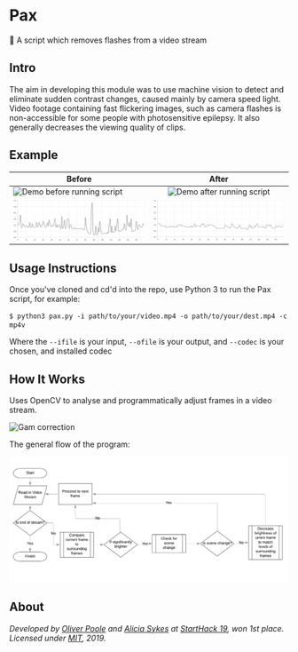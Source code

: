 # Pax

 📸 A script which removes flashes from a video stream


## Intro

The aim in developing this module was to use machine vision to detect and eliminate sudden contrast changes, caused mainly by camera speed light. Video footage containing fast flickering images, such as camera flashes is non-accessible for some people with photosensitive epilepsy. It also generally decreases the viewing quality of clips.


## Example

| Before        | After         |
| ------------- |:-------------:|
| ![Demo before running script](docs/before.gif) | ![Demo after running script](docs/after.gif) |
| ![Chart showing luminosity against frame, before](docs/before-chart-grey.png) | ![Chart showing luminosity against frame, after](docs/after-chart-grey.png) |


## Usage Instructions

Once you've cloned and cd'd into the repo, use Python 3 to run the Pax script, for example:

```
$ python3 pax.py -i path/to/your/video.mp4 -o path/to/your/dest.mp4 -c mp4v
```

Where the `--ifile` is your input, `--ofile` is your output, and `--codec` is your chosen, and installed codec


## How It Works

Uses OpenCV to analyse and programmatically adjust frames in a video stream.

![Gam correction](https://docs.opencv.org/2.4/_images/math/331ebcd980b851f25de1979ebb67a2fed1c8477e.png)

The general flow of the program:

![Flow Chart](docs/flow-chart.png) 


## About

*Developed by [Oliver Poole](https://github.com/OlliePoole) and [Alicia Sykes](https://aliciasykes.com) at [StartHack 19](https://starthack.ch/), won 1st place. Licensed under [MIT](https://gist.github.com/Lissy93/143d2ee01ccc5c052a17), 2019.*